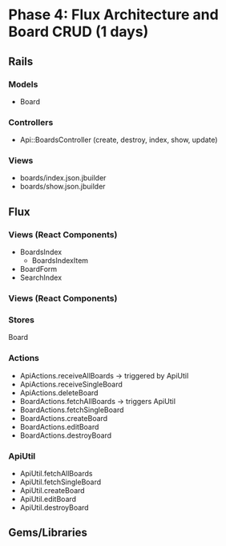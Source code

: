 # Phase 4: Flux Architecture and Board CRUD (1 days)

## Rails
### Models
* Board

### Controllers
* Api::BoardsController (create, destroy, index, show, update)

### Views
* boards/index.json.jbuilder
* boards/show.json.jbuilder

## Flux
### Views (React Components)
* BoardsIndex
  - BoardsIndexItem
* BoardForm
* SearchIndex

### Views (React Components)

### Stores
Board

### Actions
* ApiActions.receiveAllBoards -> triggered by ApiUtil
* ApiActions.receiveSingleBoard
* ApiActions.deleteBoard
* BoardActions.fetchAllBoards -> triggers ApiUtil
* BoardActions.fetchSingleBoard
* BoardActions.createBoard
* BoardActions.editBoard
* BoardActions.destroyBoard

### ApiUtil
* ApiUtil.fetchAllBoards
* ApiUtil.fetchSingleBoard
* ApiUtil.createBoard
* ApiUtil.editBoard
* ApiUtil.destroyBoard

## Gems/Libraries